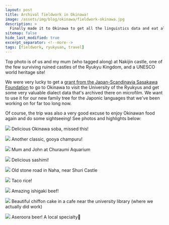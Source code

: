 ```yaml
---
layout: post
title: Archival fieldwork in Okinawa!
image: /assets/img/blog/okinawa/fieldwork-okinawa.jpg
description: >
  Finally made it to Okinawa to get all the linguistics data and eat all the food!
sitemap: false
hide_last_modified: true
excerpt_separator: <!--more-->
tags: [fieldwork, ryukyuan, travel]
---
```


Top photo is of us and my mum (who tagged along) at Nakijin castle, one of the few surviving ruined castles of the Ryukyu Kingdom, and a UNESCO world heritage site!

<!--more-->

We were very lucky to get a [grant from the Japan-Scandinavia Sasakawa Foundation](https://www.bonniemclean.net/news/2022-05-16-sasakawaawardceremony/) to go to Okinawa to visit the University of the Ryukyus and get some very valuable dialect data that's archived there on microfilm. We want to use it for our new family tree for the Japonic languages that we've been working on for far too long now. 

Of course, the trip was also a very good excuse to enjoy Okinawan food again and do some sightseeing! See photos and highlights below:

![](/assets/img/blog/okinawa/okinawa-soba.jpg)
Delicious Okinawa soba, missed this!

![](/assets/img/blog/okinawa/gooya-champuru.jpg)
Another classic, gooya champuru!

![](/assets/img/blog/okinawa/churaumi.jpg)
Mum and John at Churaumi Aquarium

![](/assets/img/blog/okinawa/sashimi.jpg)
Delicious sashimi!

![](/assets/img/blog/okinawa/stoneroad.jpg)
Old stone road in Naha, near Shuri Castle

![](/assets/img/blog/okinawa/taco-rice.jpg)
Taco rice!

![](/assets/img/blog/okinawa/ishigaki-beef.jpg)
Amazing ishigaki beef!

![](/assets/img/blog/okinawa/chiffoncake.jpg)
Beautiful chiffon cake in a cafe near the university library (where we actually did work)

![](/assets/img/blog/okinawa/aserora-beer.jpg)
Aseroora beer! A local specialty🍻 


